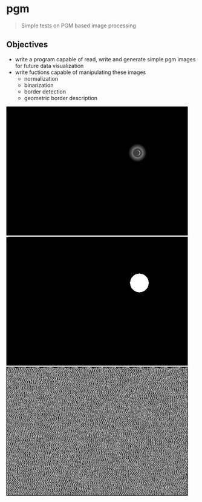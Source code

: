 # pgm
> Simple tests on PGM based image processing

## Objectives

* write a program capable of read, write and generate simple pgm images for future data visualization
* write fuctions capable of manipulating these images
  * normalization
  * binarization
  * border detection
  * geometric border description

![Input 1](in.png)
![Input 1](in2.png)
![Input 1](in3.png)
